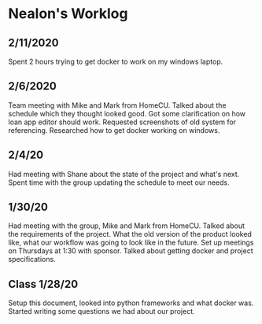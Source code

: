 # Nealon's Worklog

## 2/11/2020
Spent 2 hours trying to get docker to work on my windows laptop.

## 2/6/2020
Team meeting with Mike and Mark from HomeCU. Talked about the schedule which they thought looked good. Got some clarification on how loan app editor should work. Requested screenshots of old system for referencing. Researched how to get docker working on windows.

## 2/4/20
Had meeting with Shane about the state of the project and what's next. Spent time with the group updating the schedule to meet our needs.

## 1/30/20
Had meeting with the group, Mike and Mark from HomeCU. Talked about the requirements of the project. What the old version of the product looked like, what our workflow was going to look like in the future. Set up meetings on Thursdays at 1:30 with sponsor. Talked about getting docker and project specifications. 

## Class 1/28/20
Setup this document, looked into python frameworks and what docker was. Started writing some questions we had about our project.